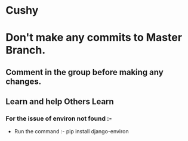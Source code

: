 # Cushy
# Don't make any commits to Master Branch. 
## Comment in the group before making any changes.
## Learn and help Others Learn

### For the issue of environ not found :-
* Run the command :- pip install django-environ 
